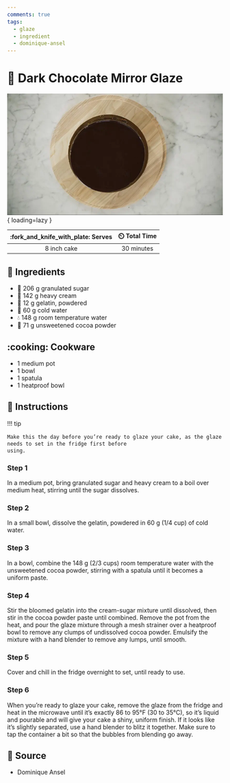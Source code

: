 ```yaml
---
comments: true
tags:
  - glaze
  - ingredient
  - dominique-ansel
---
```

# :chocolate_bar: Dark Chocolate Mirror Glaze

![Dark Chocolate Mirror Glaze](../../assets/images/dark-chocolate-mirror-glaze.jpg){ loading=lazy }

| :fork_and_knife_with_plate: Serves | :timer_clock: Total Time |
|:----------------------------------:|:-----------------------: |
| 8 inch cake | 30 minutes |

## :salt: Ingredients

- :candy: 206 g granulated sugar
- :icecream: 142 g heavy cream
- :custard: 12 g gelatin, powdered
- :ice_cube: 60 g cold water
- :droplet: 148 g room temperature water
- :chocolate_bar: 71 g unsweetened cocoa powder

## :cooking: Cookware

- 1 medium pot
- 1 bowl
- 1 spatula
- 1 heatproof bowl

## :pencil: Instructions

!!! tip

    Make this the day before you’re ready to glaze your cake, as the glaze needs to set in the fridge first before
    using.

### Step 1

In a medium pot, bring granulated sugar and heavy cream to a boil over medium heat, stirring until the sugar dissolves.

### Step 2

In a small bowl, dissolve the gelatin, powdered in 60 g (1/4 cup) of cold water.

### Step 3

In a bowl, combine the 148 g (2/3 cups) room temperature water with the unsweetened cocoa powder, stirring with a
spatula until it becomes a uniform paste.

### Step 4

Stir the bloomed gelatin into the cream-sugar mixture until dissolved, then stir in the cocoa powder paste until
combined. Remove the pot from the heat, and pour the glaze mixture through a mesh strainer over a heatproof bowl to
remove any clumps of undissolved cocoa powder. Emulsify the mixture with a hand blender to remove any lumps, until
smooth.

### Step 5

Cover and chill in the fridge overnight to set, until ready to use.

### Step 6

When you’re ready to glaze your cake, remove the glaze from the fridge and heat in the microwave until it’s exactly
86 to 95°F (30 to 35°C), so it’s liquid and pourable and will give your cake a shiny, uniform finish. If it looks
like it’s slightly separated, use a hand blender to blitz it together. Make sure to tap the container a bit so that
the bubbles from blending go away.

## :link: Source

- Dominique Ansel
